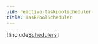 ```yaml
---
uid: reactive-taskpoolscheduler
title: TaskPoolScheduler
---
```


[!include[Schedulers](~/articles/reactive-schedulers.md)]

